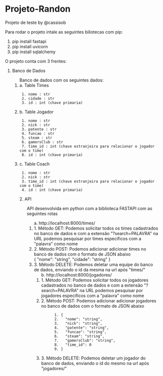 # Projeto-Randon

Projeto de teste by @cassisob

Para rodar o projeto intale as seguintes biliotecas com pip:

1. pip install fastapi
2. pip install uvicorn
3. pip install sqlalchemy

O projeto conta com 3 frentes:
  1. Banco de Dados
      <ol>Banco de dados com os seguintes dados:
        <li>a. Table Times </li>
        
          1. nome : str
          2. cidade : str
          3. id : int (chave primaria)
        <li>b. Table Jogador </li>
        
          1. nome : str
          2. nick : str
          3. patente : str
          4. funcao : str
          5. steam : str
          6. gamersClub : str
          7. time_id : int (chave estranjeira para relacionar o jogador com o time)
          8. id : int (chave primaria)
       <li>c. Table Coach </li>
       
          1. nome : str
          2. nick : str
          3. time_id : int (chave estranjeira para relacionar o jogador com o time)
          4. id : int (chave primaria)
  <ol>
  2. API
    <ol> API desenvolvida em python com a biblioteca FASTAPI com as seguintes rotas
      <ol>a. http://localhost:8000/times/
            <li>1. Método GET: Podemos solicitar todos os times cadastrados no banco de dados e com a extensão "?search=PALAVRA" na URL podemos pesquisar por times especificos com a "palavra" como nome </li>
            <li>2. Método POST: Podemos adicionar adicionar times no banco de dados com o formato de JSON abaixo </li>
           {
            "nome": "string",
            "cidade": "string"
           }
            <li>3. Método DELETE: Podemos deletar uma equipe do banco de dados, enviando o id da mesma na url após "times/"
      <ol>
    b. http://localhost:8000/jogadores/
            <li>1. Método GET: Podemos solicitar todos os jogadores cadastrados no banco de dados e com a extensão "?search=PALAVRA" na URL podemos pesquisar por jogadores especificos com a "palavra" como nome </li>
            <li>2. Método POST: Podemos adicionar adicionar jogadores no banco de dados com o formato de JSON abaixo </li>
              
          1. {
          2.   "nome": "string",
          3.   "nick": "string",
          4.   "patente": "string",
          5.   "funcao": "string",
          6.   "steam": "string",
          7.   "gamersClub": "string",
          8.   "time_id": 0
          9. }
            
    
            
<li>3. Método DELETE: Podemos deletar um jogador do banco de dados, enviando o id do mesmo na url após "jogadores/" </li>
        <ol>
        
